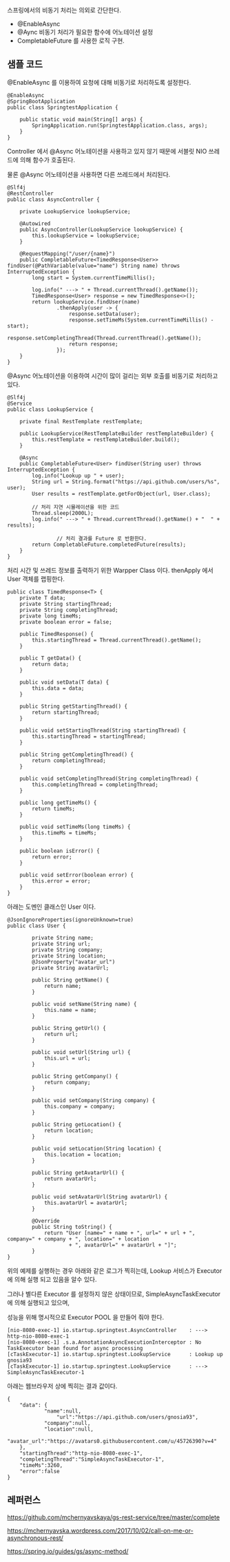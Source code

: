 스프링에서의 비동기 처리는 의외로 간단한다. 

- @EnableAsync 
- @Aync 비동기 처리가 필요한 함수에 어노테이션 설정
- CompletableFuture 를 사용한 로직 구현.


## 샘플 코드 ## 

@EnableAsync 를 이용하여 요청에 대해 비동기로 처리하도록 설정한다. 

```
@EnableAsync
@SpringBootApplication
public class SpringtestApplication {

	public static void main(String[] args) {
		SpringApplication.run(SpringtestApplication.class, args);
	}
}
```

Controller 에서 @Async 어노테이션을 사용하고 있지 않기 때문에 서블릿 NIO 쓰레드에 의해 함수가 호출된다. 

물론 @Async 어노테이션을 사용하면 다른 쓰레드에서 처리된다. 

```
@Slf4j
@RestController
public class AsyncController {

	private LookupService lookupService;
	
	@Autowired
	public AsyncController(LookupService lookupService) {
		this.lookupService = lookupService;
	}
	
	@RequestMapping("/user/{name}")
	public CompletableFuture<TimedResponse<User>> findUser(@PathVariable(value="name") String name) throws InterruptedException {
		long start = System.currentTimeMillis();
		
		log.info(" ---> " + Thread.currentThread().getName());
		TimedResponse<User> response = new TimedResponse<>();
		return lookupService.findUser(name)
				.thenApply(user -> {
					response.setData(user);
					response.setTimeMs(System.currentTimeMillis() - start);
					response.setCompletingThread(Thread.currentThread().getName());
					return response;
				});
	}
}

```

@Async 어노테이션을 이용하여 시간이 많이 걸리는 외부 호출를 비동기로 처리하고 있다. 

```
@Slf4j
@Service
public class LookupService {

	private final RestTemplate restTemplate;
	
	public LookupService(RestTemplateBuilder restTemplateBuilder) {
		this.restTemplate = restTemplateBuilder.build();
	}
	
	@Async
	public CompletableFuture<User> findUser(String user) throws InterruptedException {
		log.info("Lookup up " + user);
		String url = String.format("https://api.github.com/users/%s", user);
		User results = restTemplate.getForObject(url, User.class);
		
		// 처리 지연 시뮬레이션을 위한 코드 
		Thread.sleep(2000L);          
		log.info(" ---> " + Thread.currentThread().getName() + "  " + results);
  
                // 처리 결과를 Future 로 반환한다. 
		return CompletableFuture.completedFuture(results);          
	}	
}
```

처리 시간 및 쓰레드 정보를 출력하기 위한 Warpper Class 이다. thenApply 에서 User 객체를 랩핑한다.

```
public class TimedResponse<T> {
	private T data;
	private String startingThread;
	private String completingThread;
	private long timeMs;
	private boolean error = false;
	
	public TimedResponse() {
		this.startingThread = Thread.currentThread().getName();
	}

	public T getData() {
		return data;
	}

	public void setData(T data) {
		this.data = data;
	}

	public String getStartingThread() {
		return startingThread;
	}

	public void setStartingThread(String startingThread) {
		this.startingThread = startingThread;
	}

	public String getCompletingThread() {
		return completingThread;
	}

	public void setCompletingThread(String completingThread) {
		this.completingThread = completingThread;
	}

	public long getTimeMs() {
		return timeMs;
	}

	public void setTimeMs(long timeMs) {
		this.timeMs = timeMs;
	}

	public boolean isError() {
		return error;
	}

	public void setError(boolean error) {
		this.error = error;
	}
}
```

아래는 도멘인 클래스인 User 이다. 

```
@JsonIgnoreProperties(ignoreUnknown=true)
public class User {

	    private String name;
	    private String url;
	    private String company;
	    private String location;
	    @JsonProperty("avatar_url")
	    private String avatarUrl;

	    public String getName() {
	        return name;
	    }

	    public void setName(String name) {
	        this.name = name;
	    }

	    public String getUrl() {
	        return url;
	    }

	    public void setUrl(String url) {
	        this.url = url;
	    }

	    public String getCompany() {
	        return company;
	    }

	    public void setCompany(String company) {
	        this.company = company;
	    }

	    public String getLocation() {
	        return location;
	    }

	    public void setLocation(String location) {
	        this.location = location;
	    }

	    public String getAvatarUrl() {
	        return avatarUrl;
	    }

	    public void setAvatarUrl(String avatarUrl) {
	        this.avatarUrl = avatarUrl;
	    }

		@Override
		public String toString() {
			return "User [name=" + name + ", url=" + url + ", company=" + company + ", location=" + location
					+ ", avatarUrl=" + avatarUrl + "]";
		}
}
```

위의 예제를 실행하는 경우 아래와 같은 로그가 찍히는데, Lookup 서비스가 Executor 에 의해 실행 되고 있음을 알수 있다. 

그러나 별다른 Executor 를 설정하지 않은 상태이므로, SimpleAsyncTaskExecutor 에 의해 실행되고 있으며, 

성능을 위해 명시적으로 Executor POOL 을 만들어 줘야 한다. 

```
[nio-8080-exec-1] io.startup.springtest.AsyncController    : ---> http-nio-8080-exec-1
[nio-8080-exec-1] .s.a.AnnotationAsyncExecutionInterceptor : No TaskExecutor bean found for async processing
[cTaskExecutor-1] io.startup.springtest.LookupService      : Lookup up gnosia93
[cTaskExecutor-1] io.startup.springtest.LookupService      : ---> SimpleAsyncTaskExecutor-1
```

아래는 웹브라우저 상에 찍히는 결과 값이다. 
```
{
    "data": {
	        "name":null,
                "url":"https://api.github.com/users/gnosia93",
	        "company":null,
	        "location":null,
	        "avatar_url":"https://avatars0.githubusercontent.com/u/45726390?v=4"
    },
    "startingThread":"http-nio-8080-exec-1",
    "completingThread":"SimpleAsyncTaskExecutor-1",
    "timeMs":3260,
    "error":false
}
```




## 레퍼런스 ##

https://github.com/mchernyavskaya/gs-rest-service/tree/master/complete

https://mchernyavska.wordpress.com/2017/10/02/call-on-me-or-asynchronous-rest/

https://spring.io/guides/gs/async-method/
